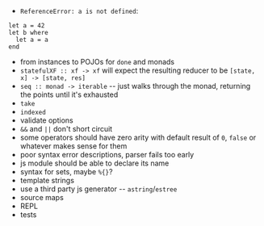 - `ReferenceError: a is not defined`:
```
let a = 42
let b where
  let a = a
end
```
- from instances to POJOs for `done` and monads
- `statefulXF :: xf -> xf` will expect the resulting reducer to be `[state, x] -> [state, res]`
- `seq :: monad -> iterable` -- just walks through the monad, returning the points until it's exhausted
- `take`
- `indexed`
- validate options
- `&&` and `||` don't short circuit
- some operators should have zero arity with default result of `0`, `false` or whatever makes sense for them
- poor syntax error descriptions, parser fails too early
- js module should be able to declare its name
- syntax for sets, maybe `%{}`?
- template strings
- use a third party js generator -- `astring`/`estree`
- source maps
- REPL
- tests
